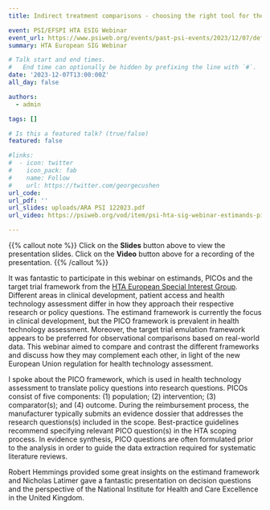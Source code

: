 ```yaml
---
title: Indirect treatment comparisons - choosing the right tool for the job

event: PSI/EFSPI HTA ESIG Webinar
event_url: https://www.psiweb.org/events/past-psi-events/2023/12/07/default-calendar/psi-hta-sig-webinar-estimands-picos-and-co.---are-we-losing-or-gaining-in-translation
summary: HTA European SIG Webinar

# Talk start and end times.
#   End time can optionally be hidden by prefixing the line with `#`.
date: '2023-12-07T13:00:00Z'
all_day: false

authors:
  - admin

tags: []

# Is this a featured talk? (true/false)
featured: false

#links:
#  - icon: twitter
#    icon_pack: fab
#    name: Follow
#    url: https://twitter.com/georgecushen
url_code: 
url_pdf: ''
url_slides: uploads/ARA PSI 122023.pdf
url_video: https://psiweb.org/vod/item/psi-hta-sig-webinar-estimands-picos-and-co.---are-we-losing-or-gaining-in-translation

---
```


{{% callout note %}}
Click on the **Slides** button above to view the presentation slides. 
Click on the **Video** button above for a recording of the presentation. 
{{% /callout %}}

It was fantastic to participate in this webinar on estimands, PICOs and the target trial framework from the [HTA European Special Interest Group](https://psiweb.org/sigs-special-interest-groups/hta). Different areas in clinical development, patient access and health technology assessment differ in how they approach their respective research or policy questions. The estimand framework is currently the focus in clinical development, but the PICO framework is prevalent in health technology assessment. Moreover, the target trial emulation framework appears to be preferred for observational comparisons based on real-world data. This webinar aimed to compare and contrast the different frameworks and discuss how they may complement each other, in light of the new European Union regulation for health technology assessment. 

I spoke about the PICO framework, which is used in health technology assessment to translate policy questions into research questions. PICOs consist of five components: (1) population; (2) intervention; (3) comparator(s); and (4) outcome. During the reimbursement process, the manufacturer typically submits an evidence dossier that addresses the research questions(s) included in the scope. Best-practice guidelines recommend specifying relevant PICO question(s) in the HTA scoping process. In evidence synthesis, PICO questions are often formulated prior to the analysis in order to guide the data extraction required for systematic literature reviews.

Robert Hemmings provided some great insights on the estimand framework and Nicholas Latimer gave a fantastic presentation on decision questions and the perspective of the National Institute for Health and Care Excellence in the United Kingdom. 
